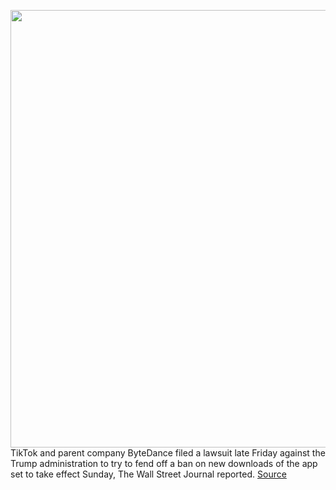 <img src='https://cdn.vox-cdn.com/thumbor/EWNLSAA1zz2pM91YeMYPpuPdUV8=/0x0:2040x1360/1200x800/filters:focal(857x517:1183x843)/cdn.vox-cdn.com/uploads/chorus_image/image/67436716/acastro_200713_1777_tikTok_0002.0.0.jpg' width='700px' /><br/>
TikTok and parent company ByteDance filed a lawsuit late Friday against the Trump administration to try to fend off a ban on new downloads of the app set to take effect Sunday, The Wall Street Journal reported.
<a href='https://www.theverge.com/2020/9/19/21447014/tiktok-lawsuit-trump-administration-ban-security-china'> Source <a/>